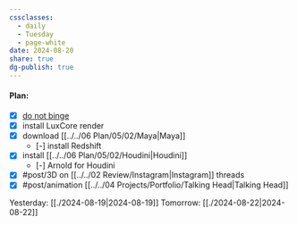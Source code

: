 ```yaml
---
cssclasses:
  - daily
  - Tuesday
  - page-white
date: 2024-08-20
share: true
dg-publish: true
---
```

#### Plan:
- [x] [do not binge](../../99/Template/Daily.md#)
- [x] install LuxCore render
- [x] download [[../../06 Plan/05/02/Maya|Maya]]
	- [-] install Redshift
- [x] install [[../../06 Plan/05/02/Houdini|Houdini]]
	- [-] Arnold for Houdini
- [x] #post/3D on [[../../02 Review/Instagram|Instagram]] threads
- [x] #post/animation [[../../04 Projects/Portfolio/Talking Head|Talking Head]]

Yesterday: [[./2024-08-19|2024-08-19]]
Tomorrow: [[./2024-08-22|2024-08-22]]